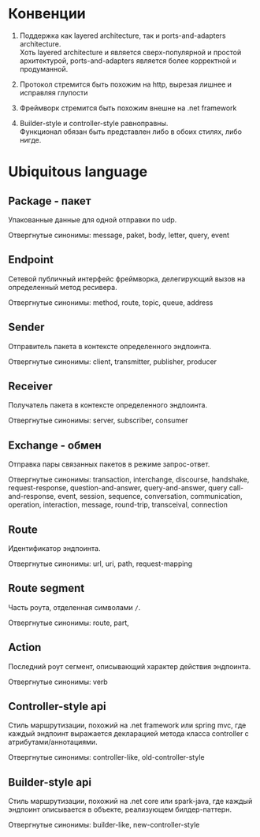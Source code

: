 # Конвенции

1. Поддержка как layered architecture, так и ports-and-adapters architecture.  
Хоть layered architecture и является сверх-популярной и простой архитектурой, ports-and-adapters является более корректной и продуманной. 

2. Протокол стремится быть похожим на http, вырезая лишнее и исправляя глупости

3. Фреймворк стремится быть похожим внешне на .net framework

4. Builder-style и controller-style равноправны.  
Функционал обязан быть представлен либо в обоих стилях, либо нигде.

# Ubiquitous language
## Package - пакет
Упакованные данные для одной отправки по udp.  

Отвергнутые синонимы: message, paket, body, letter, query, event

## Endpoint
Сетевой публичный интерфейс фреймворка, делегирующий вызов на определенный метод ресивера.

Отвергнутые синонимы: method, route, topic, queue, address

## Sender
Отправитель пакета в контексте определенного эндпоинта.  

Отвергнутые синонимы: client, transmitter, publisher, producer

## Receiver
Получатель пакета в контексте определенного эндпоинта. 

Отвергнутые синонимы: server, subscriber, consumer

## Exchange - обмен
Отправка пары связанных пакетов в режиме запрос-ответ.

Отвергнутые синонимы: transaction, interchange, discourse, handshake, request-response, question-and-answer, query-and-answer, query  call-and-response, event, session, sequence, conversation, communication, operation, interaction, message, round-trip, transceival, connection

## Route
Идентификатор эндпоинта.  

Отвергнутые синонимы: url, uri, path, request-mapping

## Route segment
Часть роута, отделенная символами `/`.  

Отвергнутые синонимы: route, part,

## Action
Последний роут сегмент, описывающий характер действия эндпоинта.  

Отвергнутые синонимы: verb

## Controller-style api
Стиль маршрутизации, похожий на .net framework или spring mvc, где каждый эндпоинт выражается декларацией метода класса controller с атрибутами/аннотациями. 

Отвергнутые синонимы: controller-like, old-controller-style

## Builder-style api
Стиль маршрутизации, похожий на .net core или spark-java, где каждый эндпоинт описывается в объекте, реализующем билдер-паттерн.  

Отвергнутые синонимы: builder-like, new-controller-style
